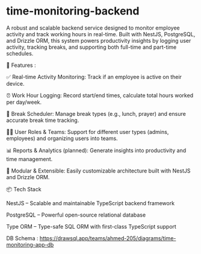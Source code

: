 # time-monitoring-backend
A robust and scalable backend service designed to monitor employee activity and track working hours in real-time. Built with NestJS, PostgreSQL, and Drizzle ORM, this system powers productivity insights by logging user activity, tracking breaks, and supporting both full-time and part-time schedules.

🔧 Features : 



✅ Real-time Activity Monitoring: Track if an employee is active on their device.

⏰ Work Hour Logging: Record start/end times, calculate total hours worked per day/week.

📅 Break Scheduler: Manage break types (e.g., lunch, prayer) and ensure accurate break time tracking.

🧑‍💼 User Roles & Teams: Support for different user types (admins, employees) and organizing users into teams.

📊 Reports & Analytics (planned): Generate insights into productivity and time management.

🚀 Modular & Extensible: Easily customizable architecture built with NestJS and Drizzle ORM.

📦 Tech Stack


NestJS – Scalable and maintainable TypeScript backend framework

PostgreSQL – Powerful open-source relational database

Type ORM – Type-safe SQL ORM with first-class TypeScript support


DB Schema : 
https://drawsql.app/teams/ahmed-205/diagrams/time-monitoring-app-db
